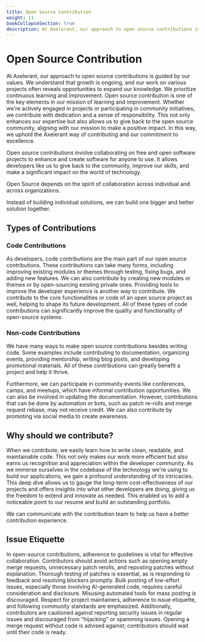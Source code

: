 ```yaml
---
title: Open Source Contribution
weight: 11
bookCollapseSection: true
description: At Axelerant, our approach to open source contributions is guided by our values. We understand that growth is ongoing, and our work on various projects often reveals opportunities to expand our knowledge. We prioritize continuous learning and improvement. Open source contribution is one of the key elements in our mission of learning and improvement. Whether we're actively engaged in projects or participating in community initiatives, we contribute with dedication and a sense of responsibility. This not only enhances our expertise but also allows us to give back to the open source community, aligning with our mission to make a positive impact. In this way, we uphold the Axelerant way of contributing and our commitment to excellence.
---
```


# Open Source Contribution

At Axelerant, our approach to open source contributions is guided by our values. We understand that growth is ongoing, and our work on various projects often reveals opportunities to expand our knowledge. We prioritize continuous learning and improvement. Open source contribution is one of the key elements in our mission of learning and improvement. Whether we're actively engaged in projects or participating in community initiatives, we contribute with dedication and a sense of responsibility. This not only enhances our expertise but also allows us to give back to the open source community, aligning with our mission to make a positive impact. In this way, we uphold the Axelerant way of contributing and our commitment to excellence.

Open source contributions involve collaborating on free and open software projects to enhance and create software for anyone to use. It allows developers like us to give back to the community, improve our skills, and make a significant impact on the world of technology.

Open Source depends on the spirit of collaboration across individual and across organizations.

Instead of building individual solutions, we can build one bigger and better solution together.

## Types of Contributions

### Code Contributions

As developers, code contributions are the main part of our open source contributions. These contributions can take many forms, including improving existing modules or themes through testing, fixing bugs, and adding new features. We can also contribute by creating new modules or themes or by open-sourcing existing private ones. Providing tools to improve the developer experience is another way to contribute. We contribute to the core functionalities or code of an open source project as well, helping to shape its future development. All of these types of code contributions can significantly improve the quality and functionality of open-source systems.

### Non-code Contributions

We have many ways to make open source contributions besides writing code. Some examples include contributing to documentation, organizing events, providing mentorship, writing blog posts, and developing promotional materials. All of these contributions can greatly benefit a project and help it thrive.

Furthermore, we can participate in community events like conferences, camps, and meetups, which have informal contribution opportunities. We can also be involved in updating the documentation. However, contributions that can be done by automation or bots, such as patch re-rolls and merge request rebase, may not receive credit. We can also contribute by promoting via social media to create awareness.

## Why should we contribute?

When we contribute, we easily learn how to write clean, readable, and maintainable code. This not only makes our work more efficient but also earns us recognition and appreciation within the developer community. As we immerse ourselves in the codebase of the technology we're using to build our applications, we gain a profound understanding of its intricacies. This deep dive allows us to gauge the long-term cost-effectiveness of our projects and offers insights into what other developers are doing, giving us the freedom to extend and innovate as needed. This enabled us to add a noticeable point to our resume and build an outstanding portfolio.

We can communicate with the contribution team to help us have a better contribution experience.

## Issue Etiquette

In open-source contributions, adherence to guidelines is vital for effective collaboration. Contributors should avoid actions such as opening empty merge requests, unnecessary patch rerolls, and reposting patches without explanation. Thorough testing of patches is essential, as is responding to feedback and resolving blockers promptly. Bulk posting of low-effort issues, especially those involving AI-generated code, requires careful consideration and disclosure. Misusing automated tools for mass posting is discouraged. Respect for project maintainers, adherence to issue etiquette, and following community standards are emphasized. Additionally, contributors are cautioned against reporting security issues in regular issues and discouraged from "hijacking" or spamming issues. Opening a merge request without code is advised against; contributors should wait until their code is ready.
